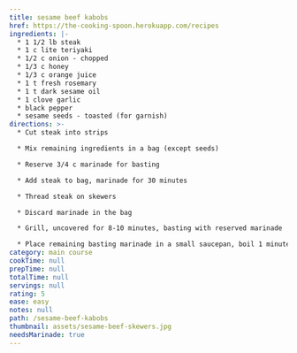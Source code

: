 ```yaml
---
title: sesame beef kabobs
href: https://the-cooking-spoon.herokuapp.com/recipes
ingredients: |-
  * 1 1/2 lb steak
  * 1 c lite teriyaki
  * 1/2 c onion - chopped
  * 1/3 c honey
  * 1/3 c orange juice
  * 1 t fresh rosemary
  * 1 t dark sesame oil
  * 1 clove garlic
  * black pepper
  * sesame seeds - toasted (for garnish)
directions: >-
  * Cut steak into strips

  * Mix remaining ingredients in a bag (except seeds)

  * Reserve 3/4 c marinade for basting

  * Add steak to bag, marinade for 30 minutes

  * Thread steak on skewers

  * Discard marinade in the bag

  * Grill, uncovered for 8-10 minutes, basting with reserved marinade

  * Place remaining basting marinade in a small saucepan, boil 1 minute, spoon over beef, sprinkle with sesame seeds
category: main course
cookTime: null
prepTime: null
totalTime: null
servings: null
rating: 5
ease: easy
notes: null
path: /sesame-beef-kabobs
thumbnail: assets/sesame-beef-skewers.jpg
needsMarinade: true
---
```

